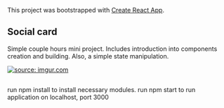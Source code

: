 This project was bootstrapped with [Create React App](https://github.com/facebook/create-react-app).

## Social card
Simple couple hours mini project. Includes introduction into components creation and building. Also, a simple state manipulation.

<a href="https://imgur.com/tKQVqiw"><img src="https://i.imgur.com/tKQVqiw.gif" title="source: imgur.com" /></a>

##
run npm install to install necessary modules. run npm start to run application on localhost, port 3000
